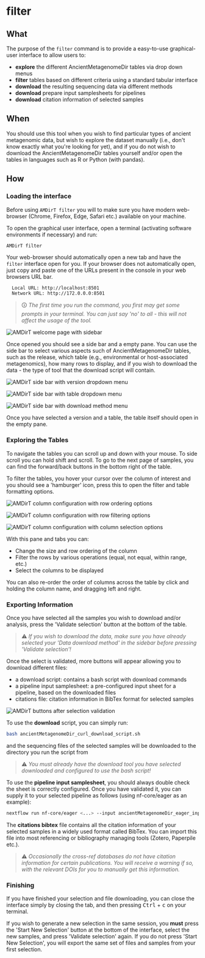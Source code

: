# filter

## What

The purpose of the `filter` command is to provide a easy-to-use graphical-user interface to allow users to:

- **explore** the different AncientMetagenomeDir tables via drop down menus
- **filter** tables based on different criteria using a standard tabular interface
- **download** the resulting sequencing data via different methods
- **download** prepare input samplesheets for pipelines
- **download** citation information of selected samples

## When

You should use this tool when you wish to find particular types of ancient metagenomic data, but wish to explore the dataset manually (i.e., don't know exactly what you're looking for yet), and if you do not wish to download the AncientMetagenomeDir tables yourself and/or open the tables in languages such as R or Python (with pandas).

## How

### Loading the interface

Before using `AMDirT filter` you will to make sure you have modern web-browser (Chrome, Firefox, Edge, Safari etc.) available on your machine.

To open the graphical user interface, open a terminal (activating software environments if necessary) and run:

```bash
AMDirT filter
```

Your web-browser should automatically open a new tab and have the `filter` interface open for you. If your browser does not automatically open, just copy and paste one of the URLs present in the console in your web browsers URL bar.

```text
  Local URL: http://localhost:8501
  Network URL: http://172.0.0.0:8501
```

> 🛈 _The first time you run the command, you first may get some prompts in your terminal. You can just say 'no' to all - this will not affect the usage of the tool._

![AMDirT welcome page with sidebar](images/amdirt-filter-welcome.png)

Once opened you should see a side bar and a empty pane. You can use the side bar to select various aspects such of AncientMetagenomeDir tables, such as the release, which table (e.g., environmental or host-associated metagenomics), how many rows to display, and if you wish to download the data - the type of tool that the download script will contain.

![AMDirT side bar with version dropdown menu](images/amdirt-filter-version-select.png)

![AMDirT side bar with table dropdown menu](images/amdirt-filter-table-select.png)

![AMDirT side bar with download method menu](images/amdirt-filter-downloadmethod-select.png)

Once you have selected a version and a table, the table itself should open in the empty pane.

### Exploring the Tables

To navigate the tables you can scroll up and down with your mouse. To side scroll you can hold shift and scroll. To go to the next page of samples, you can find the forward/back buttons in the bottom right of the table.

To filter the tables, you hover your cursor over the column of interest and you should see a 'hamburger' icon, press this to open the filter and table formatting options.

![AMDirT column configuration with row ordering options](images/amdirt-filter-column-order.png)

![AMDirT column configuration with row filtering options](images/amdirt-filter-column-filter.png)

![AMDirT column configuration with column selection options](images/amdirt-filter-column-select.png)

With this pane and tabs you can:

- Change the size and row ordering of the column
- Filter the rows by various operations (equal, not equal, within range, etc.)
- Select the columns to be displayed

You can also re-order the order of columns across the table by click and holding the column name, and dragging left and right.

### Exporting Information

Once you have selected all the samples you wish to download and/or analysis, press the 'Validate selection' button at the bottom of the table.

> ⚠️ _If you wish to download the data, make sure you have already selected your 'Data download method' in the sidebar before pressing 'Validate selection'!_

Once the select is validated, more buttons will appear allowing you to download different files:

- a download script: contains a bash script with download commands
- a pipeline input samplesheet: a pre-configured input sheet for a pipeline, based on the downloaded files
- citations file: citation information in BibTex format for selected samples

![AMDirT buttons after selection validation](images/amdirt-filter-validate-buttons.png)

To use the **download** script, you can simply run:

```bash
bash ancientMetagenomeDir_curl_download_script.sh
```

and the sequencing files of the selected samples will be downloaded to the directory you run the script from

> ⚠️ _You must already have the download tool you have selected downloaded and configured to use the bash script!_

To use the **pipeline input samplesheet**, you should always double check the sheet is correctly configured. Once you have validated it, you can supply it to your selected pipeline as follows (using nf-core/eager as an example):

```bash
nextflow run nf-core/eager <...> --input ancientMetagenomeDir_eager_input.csv
```

The **citations bibtex** file contains all the citation information of your selected samples in a widely used format called BibTex. You can import this file into most referencing or bibliography managing tools (Zotero, Paperpile etc.).

> ⚠️ _Occasionally the cross-ref databases do not have citation information for certain publications. You will receive a warning if so, with the relevant DOIs for you to manually get this information._

### Finishing

If you have finished your selection and file downloading, you can close the interface simply by closing the tab, and then pressing <kbd>Ctrl</kbd> + <kbd>c</kbd> on your terminal.

If you wish to generate a new selection in the same session, you **must** press the 'Start New Selection' button at the bottom of the interface, select the new samples, and press 'Validate selection' again. If you do not press 'Start New Selection', you will export the same set of files and samples from your first selection.
